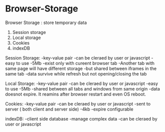 # Browser-Storage

Browser Storage : store temporary data
 1. Session storage
 2. Local storage
 3. Cookies
 4. indexDB
 
 
 Session Storage:
 -key-value pair
 -can be cleraed by user or javascript
 -easy to use
 -5Mb
 -exist only with cureent browser tab
 -Another tab with same page will have different storage
 -but shared between iframes in the same tab
 -data survive while refresh but not opening/closing the tab
 
 Local Storage:
 -key-value pair
 -can be cleraed by user or javascript
 -easy to use
 -5Mb
 -shared between all tabs and windows from same origin
 -data doesnot expire. It reamins after browser restart and even OS reboot.
 
 Cookies:
 -key-value pair
 -can be cleraed by user or javascript
 -sent to server ( both client and server side)
 -4kb
 -expire configurable
 
 indexDB:
 -client side database
 -manage complex data
 -can be cleraed by user or javascript
 
 
 
 
 
